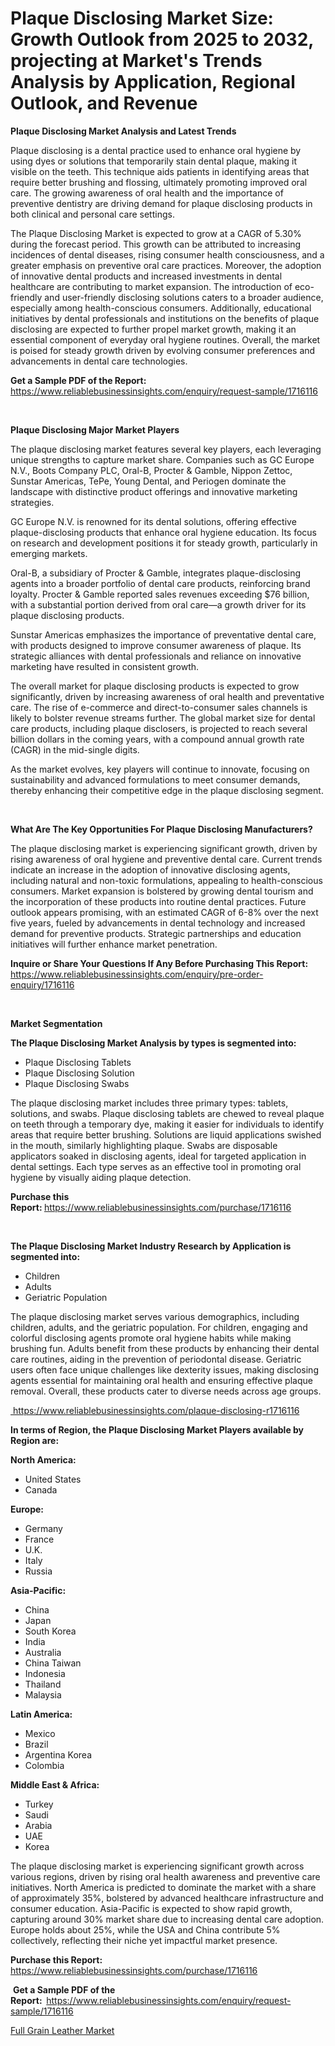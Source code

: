 <p><h1>Plaque Disclosing Market Size: Growth Outlook from 2025 to 2032, projecting at Market's Trends Analysis by Application, Regional Outlook, and Revenue</h1></p><p><strong>Plaque Disclosing Market Analysis and Latest Trends</strong></p>
<p><p>Plaque disclosing is a dental practice used to enhance oral hygiene by using dyes or solutions that temporarily stain dental plaque, making it visible on the teeth. This technique aids patients in identifying areas that require better brushing and flossing, ultimately promoting improved oral care. The growing awareness of oral health and the importance of preventive dentistry are driving demand for plaque disclosing products in both clinical and personal care settings.</p><p>The Plaque Disclosing Market is expected to grow at a CAGR of 5.30% during the forecast period. This growth can be attributed to increasing incidences of dental diseases, rising consumer health consciousness, and a greater emphasis on preventive oral care practices. Moreover, the adoption of innovative dental products and increased investments in dental healthcare are contributing to market expansion. The introduction of eco-friendly and user-friendly disclosing solutions caters to a broader audience, especially among health-conscious consumers. Additionally, educational initiatives by dental professionals and institutions on the benefits of plaque disclosing are expected to further propel market growth, making it an essential component of everyday oral hygiene routines. Overall, the market is poised for steady growth driven by evolving consumer preferences and advancements in dental care technologies.</p></p>
<p><strong>Get a Sample PDF of the Report:&nbsp;</strong> <a href="https://www.reliablebusinessinsights.com/enquiry/request-sample/1716116?utm_campaign=3439&utm_medium=2&utm_source=Github&utm_content=ia&utm_term=28032025&utm_id=plaque-disclosing">https://www.reliablebusinessinsights.com/enquiry/request-sample/1716116</a></p>
<p>&nbsp;</p>
<p><strong>Plaque Disclosing Major Market Players</strong></p>
<p><p>The plaque disclosing market features several key players, each leveraging unique strengths to capture market share. Companies such as GC Europe N.V., Boots Company PLC, Oral-B, Procter & Gamble, Nippon Zettoc, Sunstar Americas, TePe, Young Dental, and Periogen dominate the landscape with distinctive product offerings and innovative marketing strategies.</p><p>GC Europe N.V. is renowned for its dental solutions, offering effective plaque-disclosing products that enhance oral hygiene education. Its focus on research and development positions it for steady growth, particularly in emerging markets.</p><p>Oral-B, a subsidiary of Procter & Gamble, integrates plaque-disclosing agents into a broader portfolio of dental care products, reinforcing brand loyalty. Procter & Gamble reported sales revenues exceeding $76 billion, with a substantial portion derived from oral care—a growth driver for its plaque disclosing products.</p><p>Sunstar Americas emphasizes the importance of preventative dental care, with products designed to improve consumer awareness of plaque. Its strategic alliances with dental professionals and reliance on innovative marketing have resulted in consistent growth.</p><p>The overall market for plaque disclosing products is expected to grow significantly, driven by increasing awareness of oral health and preventative care. The rise of e-commerce and direct-to-consumer sales channels is likely to bolster revenue streams further. The global market size for dental care products, including plaque disclosers, is projected to reach several billion dollars in the coming years, with a compound annual growth rate (CAGR) in the mid-single digits.</p><p>As the market evolves, key players will continue to innovate, focusing on sustainability and advanced formulations to meet consumer demands, thereby enhancing their competitive edge in the plaque disclosing segment.</p></p>
<p>&nbsp;</p>
<p><strong>What Are The Key Opportunities For Plaque Disclosing Manufacturers?</strong></p>
<p><p>The plaque disclosing market is experiencing significant growth, driven by rising awareness of oral hygiene and preventive dental care. Current trends indicate an increase in the adoption of innovative disclosing agents, including natural and non-toxic formulations, appealing to health-conscious consumers. Market expansion is bolstered by growing dental tourism and the incorporation of these products into routine dental practices. Future outlook appears promising, with an estimated CAGR of 6-8% over the next five years, fueled by advancements in dental technology and increased demand for preventive products. Strategic partnerships and education initiatives will further enhance market penetration.</p></p>
<p><strong>Inquire or Share Your Questions If Any Before Purchasing This Report:</strong> <a href="https://www.reliablebusinessinsights.com/enquiry/pre-order-enquiry/1716116?utm_campaign=3439&utm_medium=2&utm_source=Github&utm_content=ia&utm_term=28032025&utm_id=plaque-disclosing">https://www.reliablebusinessinsights.com/enquiry/pre-order-enquiry/1716116</a></p>
<p>&nbsp;</p>
<p><strong>Market Segmentation</strong></p>
<p><strong>The Plaque Disclosing Market Analysis by types is segmented into:</strong></p>
<p><ul><li>Plaque Disclosing Tablets</li><li>Plaque Disclosing Solution</li><li>Plaque Disclosing Swabs</li></ul></p>
<p><p>The plaque disclosing market includes three primary types: tablets, solutions, and swabs. Plaque disclosing tablets are chewed to reveal plaque on teeth through a temporary dye, making it easier for individuals to identify areas that require better brushing. Solutions are liquid applications swished in the mouth, similarly highlighting plaque. Swabs are disposable applicators soaked in disclosing agents, ideal for targeted application in dental settings. Each type serves as an effective tool in promoting oral hygiene by visually aiding plaque detection.</p></p>
<p><strong>Purchase this Report:&nbsp;</strong><a href="https://www.reliablebusinessinsights.com/purchase/1716116?utm_campaign=3439&utm_medium=2&utm_source=Github&utm_content=ia&utm_term=28032025&utm_id=plaque-disclosing">https://www.reliablebusinessinsights.com/purchase/1716116</a></p>
<p>&nbsp;</p>
<p><strong>The Plaque Disclosing Market Industry Research by Application is segmented into:</strong></p>
<p><ul><li>Children</li><li>Adults</li><li>Geriatric Population</li></ul></p>
<p><p>The plaque disclosing market serves various demographics, including children, adults, and the geriatric population. For children, engaging and colorful disclosing agents promote oral hygiene habits while making brushing fun. Adults benefit from these products by enhancing their dental care routines, aiding in the prevention of periodontal disease. Geriatric users often face unique challenges like dexterity issues, making disclosing agents essential for maintaining oral health and ensuring effective plaque removal. Overall, these products cater to diverse needs across age groups.</p></p>
<p><a href="https://www.reliablebusinessinsights.com/plaque-disclosing-r1716116?utm_campaign=3439&utm_medium=2&utm_source=Github&utm_content=ia&utm_term=28032025&utm_id=plaque-disclosing">&nbsp;https://www.reliablebusinessinsights.com/plaque-disclosing-r1716116</a></p>
<p><strong>In terms of Region, the Plaque Disclosing Market Players available by Region are:</strong></p>
<p>
    <p> <strong> North America: </strong>
        <ul>
            <li>United States</li>
            <li>Canada</li>
        </ul>
        </p> 
    <p> <strong> Europe: </strong>
        <ul>
            <li>Germany</li>
            <li>France</li>
            <li>U.K.</li>
            <li>Italy</li>
            <li>Russia</li>
        </ul>
        </p> 
    <p> <strong> Asia-Pacific: </strong>
        <ul>
            <li>China</li>
            <li>Japan</li>
            <li>South Korea</li>
            <li>India</li>
            <li>Australia</li>
            <li>China Taiwan</li>
            <li>Indonesia</li>
            <li>Thailand</li>
            <li>Malaysia</li>
        </ul>
        </p> 
    <p> <strong> Latin America: </strong>
        <ul>
            <li>Mexico</li>
            <li>Brazil</li>
            <li>Argentina Korea</li>
            <li>Colombia</li>
        </ul>
        </p> 
    <p> <strong> Middle East & Africa: </strong>
        <ul>
            <li>Turkey</li>
            <li>Saudi</li>
            <li>Arabia</li>
            <li>UAE</li>
            <li>Korea</li>
        </ul>
    </p>
    </p>
<p><p>The plaque disclosing market is experiencing significant growth across various regions, driven by rising oral health awareness and preventive care initiatives. North America is predicted to dominate the market with a share of approximately 35%, bolstered by advanced healthcare infrastructure and consumer education. Asia-Pacific is expected to show rapid growth, capturing around 30% market share due to increasing dental care adoption. Europe holds about 25%, while the USA and China contribute 5% collectively, reflecting their niche yet impactful market presence.</p></p>
<p><strong>Purchase this Report: </strong><a href="https://www.reliablebusinessinsights.com/purchase/1716116?utm_campaign=3439&utm_medium=2&utm_source=Github&utm_content=ia&utm_term=28032025&utm_id=plaque-disclosing">https://www.reliablebusinessinsights.com/purchase/1716116</a></p>
<p>&nbsp;<strong>Get a Sample PDF of the Report:&nbsp;&nbsp;</strong><a href="https://www.reliablebusinessinsights.com/enquiry/request-sample/1716116?utm_campaign=3439&utm_medium=2&utm_source=Github&utm_content=ia&utm_term=28032025&utm_id=plaque-disclosing">https://www.reliablebusinessinsights.com/enquiry/request-sample/1716116</a></p>
<p><strong></strong></p>
<p><p><a href="https://github.com/kmettjanksj7/Market-Research-Report-List-1/blob/main/full-grain-leather-market.md?utm_campaign=3439&utm_medium=2&utm_source=Github&utm_content=ia&utm_term=28032025&utm_id=plaque-disclosing">Full Grain Leather Market</a></p></p>